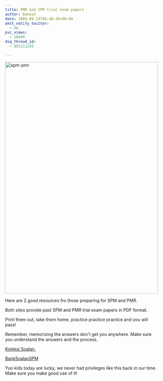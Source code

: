 ```yaml
---
title: PMR and SPM trial exam papers
author: Danesh
date: 2009-09-24T06:40:30+00:00
aktt_notify_twitter:
  - no
pvc_views:
  - 18690
dsq_thread_id:
  - 891111283

---
```

[<img loading="lazy" class="alignnone size-medium wp-image-1773" title="spm-pmr" src="/wp-content/uploads/2009/09/spm-pmr1-499x755.png" alt="spm-pmr" width="499" height="755" srcset="/wp-content/uploads/2009/09/spm-pmr1-499x755.png 499w, /wp-content/uploads/2009/09/spm-pmr1.png 574w" sizes="(max-width: 499px) 100vw, 499px" />][1]

Here are 2 good resources fro those preparing for SPM and PMR.

Both sites provide past SPM and PMR trial exam papers in PDF format.

Print them out, take them home, practice practice practice and you will pass!

Remember, memorizing the answers don't get you anywhere. Make sure you understand the answers and the process.

[Koleksi Soalan.][2]

[BankSoalanSPM][3]

Yuo kids today are lucky, we never had privileges like this back in our time. Make sure you make good use of it!

 [1]: /wp-content/uploads/2009/09/spm-pmr1.png
 [2]: http://koleksisoalan.blogspot.com/
 [3]: http://www.banksoalanspm.com/Download.html